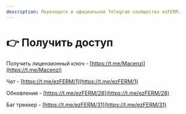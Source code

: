 ```yaml
---
description: Переходите в официальное Telegram сообщество ezFERM.
---
```


# 👉 Получить доступ

Получить лицензионный ключ - [https://t.me/Macenzi](https://t.me/Macenzi)

Чат - [https://t.me/ezFERM/1](https://t.me/ezFERM/1)

Обновления - [https://t.me/ezFERM/28](https://t.me/ezFERM/28)

Баг треккер - [https://t.me/ezFERM/31](https://t.me/ezFERM/31)
